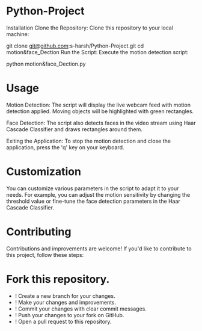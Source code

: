 # Python-Project
Installation
Clone the Repository: Clone this repository to your local machine:

git clone git@github.com:s-harsh/Python-Project.git
cd motion&face_Dection
Run the Script: Execute the motion detection script:


python motion&face_Dection.py

# Usage
Motion Detection: The script will display the live webcam feed with motion detection applied. Moving objects will be highlighted with green rectangles.

Face Detection: The script also detects faces in the video stream using Haar Cascade Classifier and draws rectangles around them.

Exiting the Application: To stop the motion detection and close the application, press the 'q' key on your keyboard.

# Customization
You can customize various parameters in the script to adapt it to your needs. For example, you can adjust the motion sensitivity by changing the threshold value or fine-tune the face detection parameters in the Haar Cascade Classifier.

# Contributing
Contributions and improvements are welcome! If you'd like to contribute to this project, follow these steps:

# Fork this repository.
- ! Create a new branch for your changes.
- ! Make your changes and improvements.
- ! Commit your changes with clear commit messages.
- ! Push your changes to your fork on GitHub.
- ! Open a pull request to this repository.
